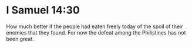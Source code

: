 # I Samuel 14:30

How much better if the people had eaten freely today of the spoil of their enemies that they found. For now the defeat among the Philistines has not been great.
